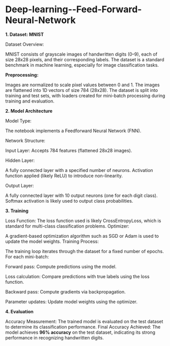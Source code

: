 # Deep-learning--Feed-Forward-Neural-Network


**1. Dataset: MNIST**

Dataset Overview:

MNIST consists of grayscale images of handwritten digits (0–9), each of size 28x28 pixels, and their corresponding labels.
The dataset is a standard benchmark in machine learning, especially for image classification tasks.

**Preprocessing:**

Images are normalized to scale pixel values between 0 and 1.
The images are flattened into 1D vectors of size 784 (28x28).
The dataset is split into training and test sets, with loaders created for mini-batch processing during training and evaluation.

**2. Model Architecture**

Model Type:

The notebook implements a Feedforward Neural Network (FNN).

Network Structure:

Input Layer: Accepts 784 features (flattened 28x28 images).

Hidden Layer:

A fully connected layer with a specified number of neurons.
Activation function applied (likely ReLU) to introduce non-linearity.

Output Layer:

A fully connected layer with 10 output neurons (one for each digit class).
Softmax activation is likely used to output class probabilities.

**3. Training**

Loss Function:
The loss function used is likely CrossEntropyLoss, which is standard for multi-class classification problems.
Optimizer:

A gradient-based optimization algorithm such as SGD or Adam is used to update the model weights.
Training Process:

The training loop iterates through the dataset for a fixed number of epochs.
For each mini-batch:

Forward pass: Compute predictions using the model.

Loss calculation: Compare predictions with true labels using the loss function.

Backward pass: Compute gradients via backpropagation.

Parameter updates: Update model weights using the optimizer.

**4. Evaluation**

Accuracy Measurement:
The trained model is evaluated on the test dataset to determine its classification performance.
Final Accuracy Achieved: The model achieves **96% accuracy** on the test dataset, indicating its strong performance in recognizing handwritten digits.
